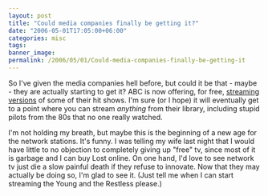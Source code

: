 ```yaml
---
layout: post
title: "Could media companies finally be getting it?"
date: "2006-05-01T17:05:00+06:00"
categories: misc 
tags: 
banner_image: 
permalink: /2006/05/01/Could-media-companies-finally-be-getting-it
---
```


So I've given the media companies hell before, but could it be that - maybe - they are actually starting to get it? ABC is now offering, for free, <a href="http://dynamic.abc.go.com/streamin">streaming versions</a> of some of their hit shows. I'm sure (or I hope) it will eventually get to a point where you can stream <i>anything</i> from their library, including stupid pilots from the 80s that no one really watched. 

I'm not holding my breath, but maybe this is the beginning of a new age for the network stations. It's funny. I was telling my wife last night that I would have little to no objection to completely giving up "free" tv, since most of it is garbage and I can buy Lost online. On one hand, I'd love to see network tv just die a slow painful death if they refuse to innovate. Now that they may actually be doing so, I'm glad to see it. (Just tell me when I can start streaming the Young and the Restless please.)
